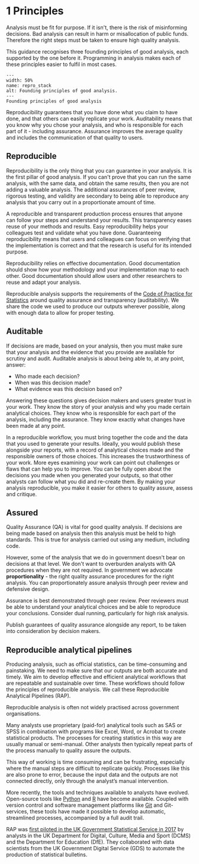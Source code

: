 # 1 Principles

Analysis must be fit for purpose.
If it isn't, there is the risk of misinforming decisions.
Bad analysis can result in harm or misallocation of public funds.
Therefore the right steps must be taken to ensure high quality analysis.

This guidance recognises three founding principles of good analysis, each supported by the one before it.
Programming in analysis makes each of these principles easier to fulfil in most cases.

```{figure} ./_static/repro_stack.png
---
width: 50%
name: repro_stack
alt: Founding principles of good analysis.
---
Founding principles of good analysis
```

Reproducibility guarantees that you have done what you claim to have done, and that others can easily replicate your work.
Auditability means that you know why you chose your analysis, and who is responsible for each part of it - including assurance.
Assurance improves the average quality and includes the communication of that quality to users.

## Reproducible

Reproducibility is the only thing that you can guarantee in your analysis.
It is the first pillar of good analysis.
If you can't prove that you can run the same analysis, with the same data, and obtain the same results, then you are not adding a valuable analysis.
The additional assurances of peer review, rigorous testing,
and validity are secondary to being able to reproduce any analysis that you carry out in a proportionate amount of time.

A reproducible and transparent production process ensures that anyone can follow your steps and understand your results.
This transparency eases reuse of your methods and results.
Easy reproducibility helps your colleagues test and validate what you have done.
Guaranteeing reproducibility means that users and colleagues can focus on verifying that the implementation is correct and that the research is useful for its intended purpose.

Reproducibility relies on effective documentation.
Good documentation should show how your methodology and your implementation map to each other.
Good documentation should allow users and other researchers to reuse and adapt your analysis.

Reproducible analysis supports the requirements of the [Code of Practice for Statistics](https://www.statisticsauthority.gov.uk/code-of-practice/)
around quality assurance and transparency (auditability).
We share the code we used to produce our outputs wherever possible, along with enough data to allow for proper testing.


## Auditable

If decisions are made, based on your analysis, then you must make sure that your analysis and the evidence that you provide are available for scrutiny and audit.
Auditable analysis is about being able to, at any point, answer:

* Who made each decision?
* When was this decision made?
* What evidence was this decision based on?

Answering these questions gives decision makers and users greater trust in your work.
They know the story of your analysis and why you made certain analytical choices.
They know who is responsible for each part of the analysis, including the assurance.
They know exactly what changes have been made at any point.

In a reproducible workflow, you must bring together the code and the data that you used to generate your results.
Ideally, you would publish these alongside your reports, with a record of analytical choices made and the responsible owners of those choices.
This increases the trustworthiness of your work.
More eyes examining your work can point out challenges or flaws that can help you to improve.
You can be fully open about the decisions you made when you generated your outputs, so that other analysts can follow what you did and re-create them.
By making your analysis reproducible, you make it easier for others to quality assure, assess and critique.


## Assured

Quality Assurance (QA) is vital for good quality analysis.
If decisions are being made based on analysis then this analysis must be held to high standards.
This is true for analysis carried out using any medium, including code.

However, some of the analysis that we do in government doesn't bear on decisions at that level.
We don't want to overburden analysts with QA procedures when they are not required.
In government we advocate **proportionality** - the right quality assurance procedures for the right analysis.
You can proportionately assure analysis through peer review and defensive design.

Assurance is best demonstrated through peer review.
Peer reviewers must be able to understand your analytical choices and be able to reproduce your conclusions.
Consider dual running, particularly for high risk analysis.

Publish guarantees of quality assurance alongside any report, to be taken into consideration by decision makers.


## Reproducible analytical pipelines

Producing analysis, such as official statistics, can be time-consuming and painstaking.
We need to make sure that our outputs are both accurate and timely.
We aim to develop effective and efficient analytical workflows that are repeatable and sustainable over time.
These workflows should follow the principles of reproducible analysis.
We call these Reproducible Analytical Pipelines (RAP).

Reproducible analysis is often not widely practised across government organisations.
<!-- This sentence (above) needs work -->
Many analysts use proprietary (paid-for) analytical tools such as SAS or SPSS in combination with programs like Excel, Word, or Acrobat to create statistical products.
The processes for creating statistics in this way are usually manual or semi-manual.
Other analysts then typically repeat parts of the process manually to quality assure the outputs.

This way of working is time consuming and can be frustrating, especially where the manual steps are difficult to replicate quickly.
Processes like this are also prone to error, because the input data and the outputs are not connected directly, only through the analyst’s manual intervention.

More recently, the tools and techniques available to analysts have evolved.
Open-source tools like [Python](https://www.python.org/) and [R](https://www.r-project.org/) have become available.
Coupled with version control and software management platforms like [Git](https://git-scm.com/) and Git-services,
these tools have made it possible to develop automatic, streamlined processes, accompanied by a full audit trail.

RAP was [first piloted in the UK Government Statistical Service in 2017](https://dataingovernment.blog.gov.uk/2017/03/27/reproducible-analytical-pipeline/)
by analysts in the UK Department for Digital, Culture, Media and Sport (DCMS) and the Department for Education (DfE).
They collaborated with data scientists from the UK Government Digital Service (GDS) to automate the production of statistical bulletins.
